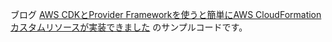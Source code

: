 ブログ [AWS CDKとProvider Frameworkを使うと簡単にAWS CloudFormation カスタムリソースが実装できました](https://dev.classmethod.jp/etc/cfn-custom-resource-via-cdk/) のサンプルコードです。
